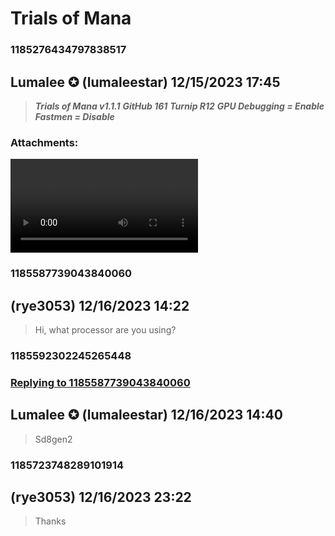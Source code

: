 # Trials of Mana
### 1185276434797838517
## Lumalee ✪ (lumaleestar) 12/15/2023 17:45 

> ***Trials of Mana v1.1.1***
> ***GitHub 161***
> ***Turnip R12***
> ***GPU Debugging = Enable***
> ***Fastmen = Disable***
### Attachments: 
![Screen_Record_2023-12-15-13-21-49.mp4](https://yuzudiscordbackup.s3.us-west-2.amazonaws.com/files-media/1185276434797838517_Screen_Record_2023-12-15-13-21-49.mp4)

### 1185587739043840060
##  (rye3053) 12/16/2023 14:22 

> Hi, what processor are you using?

### 1185592302245265448
### [Replying to 1185587739043840060](#1185587739043840060)
## Lumalee ✪ (lumaleestar) 12/16/2023 14:40 

> Sd8gen2

### 1185723748289101914
##  (rye3053) 12/16/2023 23:22 

> Thanks

